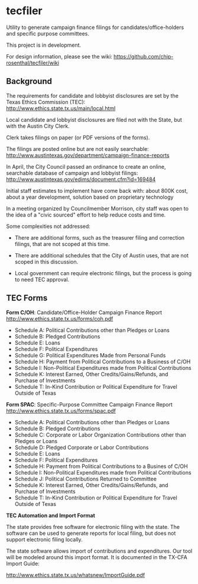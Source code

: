 tecfiler
========

Utility to generate campaign finance filings for candidates/office-holders and specific
purpose committees.

This project is in development.

For design information, please see the wiki: https://github.com/chip-rosenthal/tecfiler/wiki

Background
----------

The requirements for candidate and lobbyist disclosures are set by the Texas
Ethics Commission (TEC): http://www.ethics.state.tx.us/main/local.html

Local candidate and lobbyist disclosures are filed not with the State, but with
the Austin City Clerk.

Clerk takes filings on paper (or PDF versions of the forms).

The filings are posted online but are not easily searchable:
http://www.austintexas.gov/department/campaign-finance-reports

In April, the City Council passed an ordinance to create an online, searchable
database of campaign and lobbyist filings:
http://www.austintexas.gov/edims/document.cfm?id=169484

Initial staff estimates to implement have come back with: about 800K cost,
about a year development, solution based on proprietary technology

In a meeting organized by Councilmember Morrison, city staff was open to the
idea of a "civic sourced" effort to help reduce costs and time.

Some complexities not addressed:

* There are additional forms, such as the treasurer filing and correction
  filings, that are not scoped at this time.

* There are additional schedules that the City of Austin uses, that are not
  scoped in this discussion.

* Local government can require electronic filings, but the process is going to
  need TEC approval.


TEC Forms
---------

**Form C/OH**: Candidate/Office-Holder Campaign Finance Report
http://www.ethics.state.tx.us/forms/coh.pdf

* Schedule A: Political Contributions other than Pledges or Loans
* Schedule B: Pledged Contributions
* Schedule E: Loans
* Schedule F: Political Expenditures
* Schedule G: Political Expenditures Made from Personal Funds
* Schedule H: Payment from Political Contributions to a Business of C/OH
* Schedule I: Non-Political Expenditures made from Political Contributions
* Schedule K: Interest Earned, Other Credits/Gains/Refunds, and Purchase of Investments
* Schedule T: In-Kind Contribution or Political Expenditure for Travel Outside of Texas

**Form SPAC**: Specific-Purpose Committee Campaign Finance Report
http://www.ethics.state.tx.us/forms/spac.pdf

* Schedule A: Political Contributions other than Pledges or Loans
* Schedule B: Pledged Contributions
* Schedule C: Corporate or Labor Organization Contributions other than Pledges or Loans
* Schedule D: Pledged Corporate or Labor Contributions
* Schedule E: Loans
* Schedule F: Political Expenditures
* Schedule H: Payment from Political Contributions to a Busines of C/OH
* Schedule I: Non-Political Expenditures made from Political Contributions
* Schedule J: Political Contributions Returned to Committee
* Schedule K: Interest Earned, Other Credits/Gains/Refunds, and Purchase of Investments
* Schedule T: In-Kind Contribution or Political Expenditure for Travel Outside of Texas

**TEC Automation and Import Format**

The state provides free software for electronic filing with the state. The software can
be used to generate reports for local filing, but does not support electronic filing locally.

The state software allows import of contributions and expenditures. Our tool will be
modeled around this import format. It is documented in the TX-CFA Import Guide:

http://www.ethics.state.tx.us/whatsnew/ImportGuide.pdf
